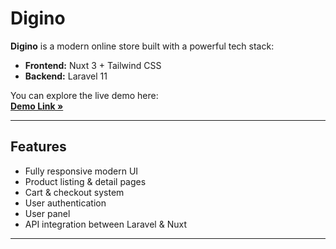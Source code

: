 # Digino

**Digino** is a modern online store built with a powerful tech stack:  
- **Frontend:** Nuxt 3 + Tailwind CSS  
- **Backend:** Laravel 11  

You can explore the live demo here:  
**[Demo Link »](https://store.mehran-dev.com)**

---

## Features

- Fully responsive modern UI
- Product listing & detail pages
- Cart & checkout system
- User authentication
- User panel
- API integration between Laravel & Nuxt

---
